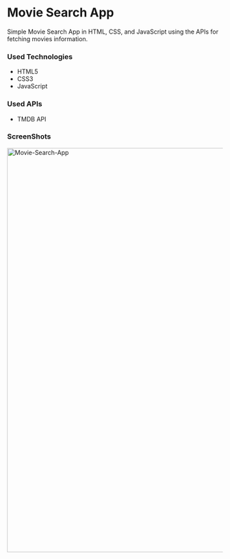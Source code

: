 <h1>Movie Search App</h1>

<p>Simple Movie Search App in HTML, CSS, and JavaScript using the APIs for fetching movies information.</p>

<h3>Used Technologies</h3>
<ul>
  <li>HTML5</li>
  <li>CSS3</li>
  <li>JavaScript</li>
</ul>

<h3>Used APIs</h4>
<ul>
  <li>TMDB API</li>
</ul>


<h3> ScreenShots </h3>  
<img width="943" alt="Movie-Search-App" src="https://user-images.githubusercontent.com/64218887/127524703-566caee0-ee93-4802-b6c6-6173b6fbb4f6.png">

<br>
